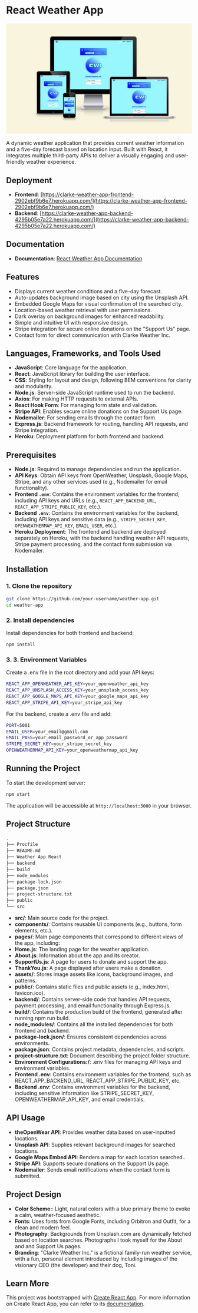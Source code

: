 
# React Weather App

![Project Screenshot](./src/assets/hero_image.png)

A dynamic weather application that provides current weather information and a five-day forecast based on location input. Built with React, it integrates multiple third-party APIs to deliver a visually engaging and user-friendly weather experience. 

## Deployment

- **Frontend**: [https://clarke-weather-app-frontend-2902ebf9b6e7.herokuapp.com/](https://clarke-weather-app-frontend-2902ebf9b6e7.herokuapp.com/)
- **Backend**: [https://clarke-weather-app-backend-4295b05e7a22.herokuapp.com/](https://clarke-weather-app-backend-4295b05e7a22.herokuapp.com/)

## Documentation

- **Documentation**: [React Weather App Documentation](https://savory-spruce-322.notion.site/React-Weather-App-Documentation-1308035cd36080aeb90fc8fff270f0ea?pvs=4)

## Features
- Displays current weather conditions and a five-day forecast.
- Auto-updates background image based on city using the Unsplash API.
- Embedded Google Maps for visual confirmation of the searched city.
- Location-based weather retrieval with user permissions.
- Dark overlay on background images for enhanced readability.
- Simple and intuitive UI with responsive design.
- Stripe integration for secure online donations on the "Support Us" page.
- Contact form for direct communication with Clarke Weather Inc.

## Languages, Frameworks, and Tools Used
- **JavaScript**: Core language for the application.
- **React**: JavaScript library for building the user interface.
- **CSS**: Styling for layout and design, following BEM conventions for clarity and modularity.
- **Node.js**: Server-side JavaScript runtime used to run the backend.
- **Axios**: For making HTTP requests to external APIs.
- **React Hook Form**: For managing form state and validation.
- **Stripe API**: Enables secure online donations on the Support Us page.
- **Nodemailer**: For sending emails through the contact form.
- **Express.js**: Backend framework for routing, handling API requests, and Stripe integration.
- **Heroku**: Deployment platform for both frontend and backend.

## Prerequisites
- **Node.js**: Required to manage dependencies and run the application.
- **API Keys**: Obtain API keys from OpenWeather, Unsplash, Google Maps, Stripe, and any other services used (e.g., Nodemailer for email functionality).
- **Frontend `.env`**: Contains the environment variables for the frontend, including API keys and URLs (e.g., `REACT_APP_BACKEND_URL`, `REACT_APP_STRIPE_PUBLIC_KEY`, etc.).
- **Backend `.env`**: Contains the environment variables for the backend, including API keys and sensitive data (e.g., `STRIPE_SECRET_KEY`, `OPENWEATHERMAP_API_KEY`, `EMAIL_USER`, etc.).
- **Heroku Deployment**: The frontend and backend are deployed separately on Heroku, with the backend handling weather API requests, Stripe payment processing, and the contact form submission via Nodemailer.

## Installation

### 1. Clone the repository
   ```bash
   git clone https://github.com/your-username/weather-app.git
   cd weather-app
   ```

### 2. Install dependencies

Install dependencies for both frontend and backend:
   ```bash
   npm install
   ```

### 3. 3. Environment Variables

Create a .env file in the root directory and add your API keys:

```bash
REACT_APP_OPENWEATHER_API_KEY=your_openweather_api_key
REACT_APP_UNSPLASH_ACCESS_KEY=your_unsplash_access_key
REACT_APP_GOOGLE_MAPS_API_KEY=your_google_maps_api_key
REACT_APP_STRIPE_API_KEY=your_stripe_api_key
```

For the backend, create a .env file and add:

```bash
PORT=5001
EMAIL_USER=your_email@gmail.com
EMAIL_PASS=your_email_password_or_app_password
STRIPE_SECRET_KEY=your_stripe_secret_key
OPENWEATHERMAP_API_KEY=your_openweathermap_api_key
```

## Running the Project

To start the development server:

```bash
npm start
```

The application will be accessible at `http://localhost:3000` in your browser.

## Project Structure

```bash
.
├── Procfile
├── README.md
├── Weather App React
├── backend
├── build
├── node_modules
├── package-lock.json
├── package.json
├── project-structure.txt
├── public
└── src
```

- **src/**: Main source code for the project.
- **components/**: Contains reusable UI components (e.g., buttons, form elements, etc.).
- **pages/**: Main page components that correspond to different views of the app, including:
- **Home.js**: The landing page for the weather application.
- **About.js**: Information about the app and its creator.
- **SupportUs.js**: A page for users to donate and support the app.
- **ThankYou.js**: A page displayed after users make a donation.
- **assets/**: Stores image assets like icons, background images, and patterns.
- **public/**: Contains static files and public assets (e.g., index.html, favicon.ico).
- **backend/**: Contains server-side code that handles API requests, payment processing, and email functionality through Express.js.
- **build/**: Contains the production build of the frontend, generated after running npm run build.
- **node_modules/**: Contains all the installed dependencies for both frontend and backend.
- **package-lock.json/**: Ensures consistent dependencies across environments.
- **package.json**: Contains project metadata, dependencies, and scripts.
- **project-structure.txt**: Document describing the project folder structure.
- **Environment Configurations:/**: .env files for managing API keys and environment variables.
- **Frontend .env**: Contains environment variables for the frontend, such as REACT_APP_BACKEND_URL, REACT_APP_STRIPE_PUBLIC_KEY, etc.
- **Backend .env**: Contains environment variables for the backend, including sensitive information like STRIPE_SECRET_KEY, OPENWEATHERMAP_API_KEY, and email credentials.


## API Usage

- **theOpenWear API**: Provides weather data based on user-inputted locations.
- **Unsplash API**: Supplies relevant background images for searched locations.
- **Google Maps Embed API**: Renders a map for each location searched..
- **Stripe API**: Supports secure donations on the Support Us page.
- **Nodemailer**: Sends email notifications when the contact form is submitted.

## Project Design

- **Color Scheme:**: Light, natural colors with a blue primary theme to evoke a calm, weather-focused aesthetic.
- **Fonts**: Uses fonts from Google Fonts, including Orbitron and Outfit, for a clean and modern feel.
- **Photography**: Backgrounds from Unsplash.com are dynamically fetched based on location searches. Photographs I took myself for the About and and Support Us pages.
- **Branding**: "Clarke Weather Inc." is a fictional family-run weather service, with a fun, personal element introduced by including images of the visionary CEO (the developer) and their dog, Toni.

## Learn More
This project was bootstrapped with [Create React App](https://github.com/facebook/create-react-app). For more information on Create React App, you can refer to its [documentation](https://facebook.github.io/create-react-app/docs/getting-started).

